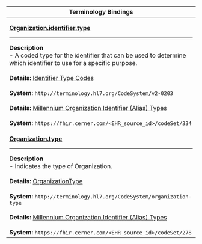 |Terminology Bindings|
|---|
|<p>**[Organization.identifier.type](https://hl7.org/fhir/r4/datatypes-definitions.html#Identifier.type)**<hr>**Description**<br>- A coded type for the identifier that can be used to determine which identifier to use for a specific purpose.<br><br>**Details:** [Identifier Type Codes](https://hl7.org/fhir/r4/valueset-identifier-type.html)<br><br>**System:** `http://terminology.hl7.org/CodeSystem/v2-0203`<br><br>**Details:** [Millennium Organization Identifier (Alias) Types](https://fhir.cerner.com/millennium/r4/proprietary-codes-and-systems/#code-set-334-organization-alias-type)<br><br>**System:** `https://fhir.cerner.com/<EHR_source_id>/codeSet/334`|
|<p>**[Organization.type](https://hl7.org/fhir/r4/organization-definitions.html#Organization.type)**<hr>**Description**<br>- Indicates the type of Organization.<br><br>**Details:** [OrganizationType](https://hl7.org/fhir/r4/valueset-organization-type.html)<br><br>**System:** `http://terminology.hl7.org/CodeSystem/organization-type`<br><br>**Details:** [Millennium Organization Identifier (Alias) Types](https://fhir.cerner.com/millennium/r4/proprietary-codes-and-systems/#code-set-278-organization-type)<br><br>**System:** `https://fhir.cerner.com/<EHR_source_id>/codeSet/278`|